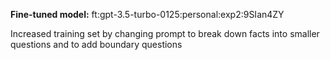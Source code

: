 **Fine-tuned model:** ft:gpt-3.5-turbo-0125:personal:exp2:9SIan4ZY

Increased training set by changing prompt to break down facts into smaller questions and to add boundary questions